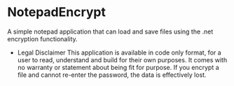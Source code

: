 # NotepadEncrypt
A simple notepad application that can load and save files using the .net encryption functionality.

* Legal Disclaimer
This application is available in code only format, for a user to read, understand and build for their own purposes. It comes with no warranty or statement about being fit for purpose. If you encrypt a file and cannot re-enter the password, the data is effectively lost.
